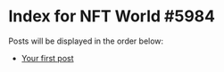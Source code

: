 # Index for NFT World #5984
Posts will be displayed in the order below:

- [Your first post](./001-first.md)

